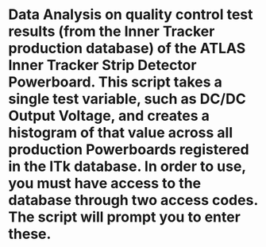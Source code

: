 # Data Analysis on quality control test results (from the Inner Tracker production database) of the ATLAS Inner Tracker Strip Detector Powerboard. This script takes a single test variable, such as DC/DC Output Voltage, and creates a histogram of that value across all production Powerboards registered in the ITk database. In order to use, you must have access to the database through two access codes. The script will prompt you to enter these.
